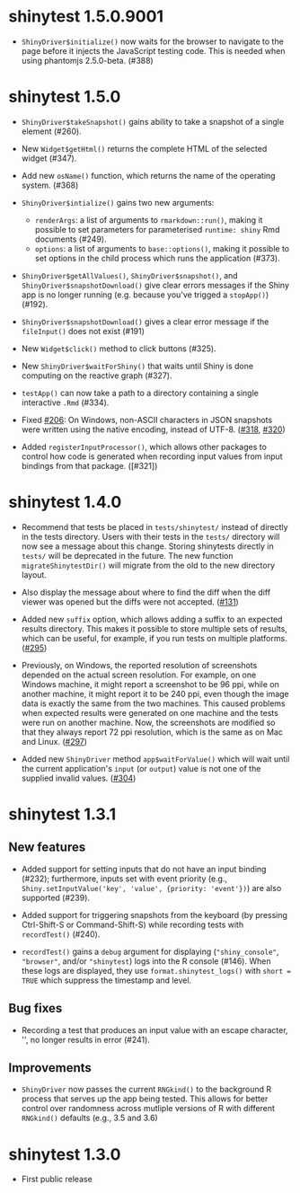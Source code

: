 shinytest 1.5.0.9001
===============

* `ShinyDriver$initialize()` now waits for the browser to navigate to the page before it injects the JavaScript testing code. This is needed when using phantomjs 2.5.0-beta. (#388)

shinytest 1.5.0
===============

* `ShinyDriver$takeSnapshot()` gains ability to take a snapshot of a single
  element (#260).

* New `Widget$getHtml()` returns the complete HTML of the selected widget 
  (#347).

* Add new `osName()` function, which returns the name of the operating system.
  (#368)

* `ShinyDriver$intialize()` gains two new arguments:
    * `renderArgs`: a list of arguments to `rmarkdown::run()`, making it possible to set parameters for parameterised `runtime: shiny` Rmd documents (#249).
    * `options`: a list of arguments to `base::options()`, making it possible to set options in the child process which runs the application (#373).

* `ShinyDriver$getAllValues()`, `ShinyDriver$snapshot()`, and
  `ShinyDriver$snapshotDownload()` give clear errors messages if the Shiny
  app is no longer running (e.g. because you've trigged a `stopApp()`) (#192).

* `ShinyDriver$snapshotDownload()` gives a clear error message if the 
  `fileInput()` does not exist (#191)

* New `Widget$click()` method to click buttons (#325).

* New `ShinyDriver$waitForShiny()` that waits until Shiny is done computing
  on the reactive graph (#327). 

* `testApp()` can now take a path to a directory containing a single 
  interactive `.Rmd` (#334).

* Fixed [#206](https://github.com/rstudio/shinytest/issues/206): On Windows, non-ASCII characters in JSON snapshots were written using the native encoding, instead of UTF-8. ([#318](https://github.com/rstudio/shinytest/pull/318), [#320](https://github.com/rstudio/shinytest/pull/320))

* Added `registerInputProcessor()`, which allows other packages to control how code is generated when recording input values from input bindings from that package. ([#321])

shinytest 1.4.0
===============

* Recommend that tests be placed in `tests/shinytest/` instead of directly in the tests directory. Users with their tests in the `tests/` directory will now see a message about this change. Storing shinytests directly in `tests/` will be deprecated in the future. The new function `migrateShinytestDir()` will migrate from the old to the new directory layout.

* Also display the message about where to find the diff when the diff viewer was opened but the diffs were not accepted. ([#131](https://github.com/rstudio/shinytest/issues/131))

* Added new `suffix` option, which allows adding a suffix to an expected results directory. This makes it possible to store multiple sets of results, which can be useful, for example, if you run tests on multiple platforms. ([#295](https://github.com/rstudio/shinytest/pull/295))

* Previously, on Windows, the reported resolution of screenshots depended on the actual screen resolution. For example, on one Windows machine, it might report a screenshot to be 96 ppi, while on another machine, it might report it to be 240 ppi, even though the image data is exactly the same from the two machines. This caused problems when expected results were generated on one machine and the tests were run on another machine. Now, the screenshots are modified so that they always report 72 ppi resolution, which is the same as on Mac and Linux. ([#297](https://github.com/rstudio/shinytest/pull/297))

* Added new `ShinyDriver` method `app$waitForValue()` which will wait until the current application's `input` (or `output`) value is not one of the supplied invalid values.  ([#304](https://github.com/rstudio/shinytest/pull/304))

shinytest 1.3.1
===============

## New features

* Added support for setting inputs that do not have an input binding (#232); furthermore, inputs set with event priority (e.g., `Shiny.setInputValue('key', 'value', {priority: 'event'})`) are also supported (#239).

* Added support for triggering snapshots from the keyboard (by pressing Ctrl-Shift-S or Command-Shift-S) while recording tests with `recordTest()` (#240).

* `recordTest()` gains a `debug` argument for displaying (`"shiny_console"`, `"browser"`, and/or `"shinytest`) logs into the R console (#146). When these logs are displayed, they use `format.shinytest_logs()` with `short = TRUE` which suppress the timestamp and level.

## Bug fixes

* Recording a test that produces an input value with an escape character, '\', no longer results in error (#241).

## Improvements

* `ShinyDriver` now passes the current `RNGkind()` to the background R process that serves up the app being tested. This allows for better control over randomness across mutliple versions of R with different `RNGkind()` defaults (e.g., 3.5 and 3.6)

shinytest 1.3.0
===============

* First public release
